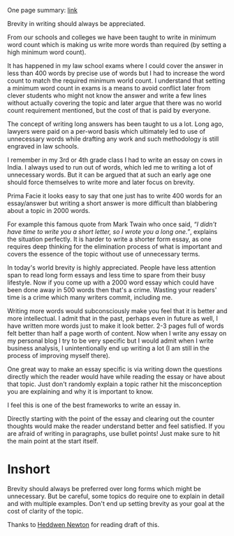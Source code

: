 One page summary: [link](https://twitter.com/badola_arjun/status/1464532229590175745)

Brevity in writing should always be appreciated.

From our schools and colleges we have been taught to write in minimum word count which is making us write more words than required (by setting a high minimum word count). 

It has happened in my law school exams where I could cover the answer in less than 400 words by precise use of words but I had to increase the word count to match the required minimum world count. I understand that setting a minimum word count in exams is a means to avoid conflict later from clever students who might not know the answer and write a few lines without actually covering the topic and later argue that there was no world count requirement mentioned, but the cost of that is paid by everyone.

The concept of writing long answers has been taught to us a lot. Long ago, lawyers were paid on a per-word basis which ultimately led to use of unnecessary words while drafting any work and such methodology is still engraved in law schools.

I remember in my 3rd or 4th grade class I had to write an essay on cows in India. I always used to run out of words, which led me to writing a lot of unnecessary words. But it can be argued that at such an early age one should force themselves to write more and later focus on brevity.

Prima Facie it looks easy to say that one just has to write 400 words for an essay/answer but writing a short answer is more difficult than blabbering about a topic in 2000 words.

For example this famous quote from Mark Twain who once said, _“I didn't have time to write you a short letter, so I wrote you a long one.”_, explains the situation perfectly. It is harder to write a shorter form essay, as one requires deep thinking for the elimination process of what is important and covers the essence of the topic without use of unnecessary terms.

In today's world brevity is highly appreciated. People have less attention span to read long form essays and less time to spare from their busy lifestyle. Now if you come up with a 2000 word essay which could have been done away in 500 words then that's a crime. Wasting your readers' time is a crime which many writers commit, including me.

Writing more words would subconsciously make you feel that it is better and more intellectual. I admit that in the past, perhaps even in future as well, I have written more words just to make it look better. 2-3 pages full of words felt better than half a page worth of content. Now when I write any essay on my personal blog I try to be very specific but I would admit when I write business analysis, I unintentionally end up writing a lot (I am still in the process of improving myself there).

One great way to make an essay specific is via writing down the questions directly which the reader would have while reading the essay or have about that topic. Just don't randomly explain a topic rather hit the misconception you are explaining and why it is important to know.

I feel this is one of the best frameworks to write an essay in. 

Directly starting with the point of the essay and clearing out the counter thoughts would make the reader understand better and feel satisfied. If you are afraid of writing in paragraphs, use bullet points! Just make sure to hit the main point at the start itself.

# Inshort 

Brevity should always be preferred over long forms which might be unnecessary. But be careful, some topics do require one to explain in detail and with multiple examples. Don't end up setting brevity as your goal at the cost of clarity of the topic.

Thanks to [Heddwen Newton](https://heddwennewton.com/) for reading draft of this.
